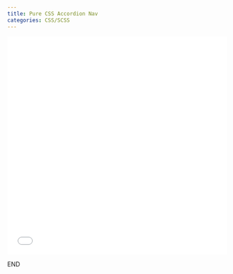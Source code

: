 ```yaml
---
title: Pure CSS Accordion Nav
categories: CSS/SCSS
---
```


<iframe height='500' scrolling='no' title='Accordion nav' src='//codepen.io/lcrccr/embed/KRLRpe/?height=500&theme-id=33119&default-tab=result&embed-version=2' frameborder='no' allowtransparency='true' allowfullscreen='true' style='width: 100%;'>See the Pen <a href='https://codepen.io/lcrccr/pen/KRLRpe/'>Accordion nav</a> by Leslie Lai (<a href='https://codepen.io/lcrccr'>@lcrccr</a>) on <a href='https://codepen.io'>CodePen</a>.
</iframe>

END
